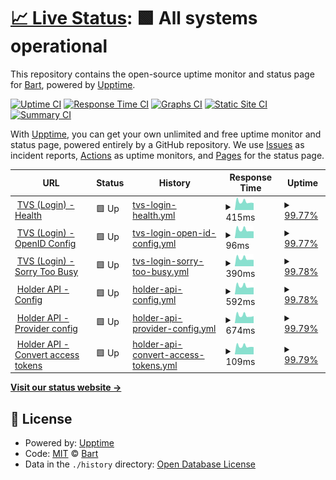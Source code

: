 # [📈 Live Status](https://Bart0110.github.io/coronacheck-upptime): <!--live status--> **🟩 All systems operational**

This repository contains the open-source uptime monitor and status page for [Bart](https://Bart0110.github.io/coronacheck-upptime), powered by [Upptime](https://github.com/upptime/upptime).

[![Uptime CI](https://github.com/Bart0110/coronacheck-upptime/workflows/Uptime%20CI/badge.svg)](https://github.com/Bart0110/coronacheck-upptime/actions?query=workflow%3A%22Uptime+CI%22)
[![Response Time CI](https://github.com/Bart0110/coronacheck-upptime/workflows/Response%20Time%20CI/badge.svg)](https://github.com/Bart0110/coronacheck-upptime/actions?query=workflow%3A%22Response+Time+CI%22)
[![Graphs CI](https://github.com/Bart0110/coronacheck-upptime/workflows/Graphs%20CI/badge.svg)](https://github.com/Bart0110/coronacheck-upptime/actions?query=workflow%3A%22Graphs+CI%22)
[![Static Site CI](https://github.com/Bart0110/coronacheck-upptime/workflows/Static%20Site%20CI/badge.svg)](https://github.com/Bart0110/coronacheck-upptime/actions?query=workflow%3A%22Static+Site+CI%22)
[![Summary CI](https://github.com/Bart0110/coronacheck-upptime/workflows/Summary%20CI/badge.svg)](https://github.com/Bart0110/coronacheck-upptime/actions?query=workflow%3A%22Summary+CI%22)

With [Upptime](https://upptime.js.org), you can get your own unlimited and free uptime monitor and status page, powered entirely by a GitHub repository. We use [Issues](https://github.com/Bart0110/coronacheck-upptime/issues) as incident reports, [Actions](https://github.com/Bart0110/coronacheck-upptime/actions) as uptime monitors, and [Pages](https://Bart0110.github.io/coronacheck-upptime) for the status page.

<!--start: status pages-->
<!-- This summary is generated by Upptime (https://github.com/upptime/upptime) -->
<!-- Do not edit this manually, your changes will be overwritten -->
<!-- prettier-ignore -->
| URL | Status | History | Response Time | Uptime |
| --- | ------ | ------- | ------------- | ------ |
| <img alt="" src="https://www.google.com/s2/favicons?domain=coronacheck.nl" height="13"> [TVS (Login) - Health](https://tvs.coronacheck.nl/health) | 🟩 Up | [tvs-login-health.yml](https://github.com/Bart0110/coronacheck-upptime/commits/HEAD/history/tvs-login-health.yml) | <details><summary><img alt="Response time graph" src="./graphs/tvs-login-health/response-time-week.png" height="20"> 415ms</summary><br><a href="https://Bart0110.github.io/coronacheck-upptime/history/tvs-login-health"><img alt="Response time 422" src="https://img.shields.io/endpoint?url=https%3A%2F%2Fraw.githubusercontent.com%2FBart0110%2Fcoronacheck-upptime%2FHEAD%2Fapi%2Ftvs-login-health%2Fresponse-time.json"></a><br><a href="https://Bart0110.github.io/coronacheck-upptime/history/tvs-login-health"><img alt="24-hour response time 377" src="https://img.shields.io/endpoint?url=https%3A%2F%2Fraw.githubusercontent.com%2FBart0110%2Fcoronacheck-upptime%2FHEAD%2Fapi%2Ftvs-login-health%2Fresponse-time-day.json"></a><br><a href="https://Bart0110.github.io/coronacheck-upptime/history/tvs-login-health"><img alt="7-day response time 415" src="https://img.shields.io/endpoint?url=https%3A%2F%2Fraw.githubusercontent.com%2FBart0110%2Fcoronacheck-upptime%2FHEAD%2Fapi%2Ftvs-login-health%2Fresponse-time-week.json"></a><br><a href="https://Bart0110.github.io/coronacheck-upptime/history/tvs-login-health"><img alt="30-day response time 427" src="https://img.shields.io/endpoint?url=https%3A%2F%2Fraw.githubusercontent.com%2FBart0110%2Fcoronacheck-upptime%2FHEAD%2Fapi%2Ftvs-login-health%2Fresponse-time-month.json"></a><br><a href="https://Bart0110.github.io/coronacheck-upptime/history/tvs-login-health"><img alt="1-year response time 422" src="https://img.shields.io/endpoint?url=https%3A%2F%2Fraw.githubusercontent.com%2FBart0110%2Fcoronacheck-upptime%2FHEAD%2Fapi%2Ftvs-login-health%2Fresponse-time-year.json"></a></details> | <details><summary><a href="https://Bart0110.github.io/coronacheck-upptime/history/tvs-login-health">99.77%</a></summary><a href="https://Bart0110.github.io/coronacheck-upptime/history/tvs-login-health"><img alt="All-time uptime 99.95%" src="https://img.shields.io/endpoint?url=https%3A%2F%2Fraw.githubusercontent.com%2FBart0110%2Fcoronacheck-upptime%2FHEAD%2Fapi%2Ftvs-login-health%2Fuptime.json"></a><br><a href="https://Bart0110.github.io/coronacheck-upptime/history/tvs-login-health"><img alt="24-hour uptime 100.00%" src="https://img.shields.io/endpoint?url=https%3A%2F%2Fraw.githubusercontent.com%2FBart0110%2Fcoronacheck-upptime%2FHEAD%2Fapi%2Ftvs-login-health%2Fuptime-day.json"></a><br><a href="https://Bart0110.github.io/coronacheck-upptime/history/tvs-login-health"><img alt="7-day uptime 99.77%" src="https://img.shields.io/endpoint?url=https%3A%2F%2Fraw.githubusercontent.com%2FBart0110%2Fcoronacheck-upptime%2FHEAD%2Fapi%2Ftvs-login-health%2Fuptime-week.json"></a><br><a href="https://Bart0110.github.io/coronacheck-upptime/history/tvs-login-health"><img alt="30-day uptime 99.95%" src="https://img.shields.io/endpoint?url=https%3A%2F%2Fraw.githubusercontent.com%2FBart0110%2Fcoronacheck-upptime%2FHEAD%2Fapi%2Ftvs-login-health%2Fuptime-month.json"></a><br><a href="https://Bart0110.github.io/coronacheck-upptime/history/tvs-login-health"><img alt="1-year uptime 99.95%" src="https://img.shields.io/endpoint?url=https%3A%2F%2Fraw.githubusercontent.com%2FBart0110%2Fcoronacheck-upptime%2FHEAD%2Fapi%2Ftvs-login-health%2Fuptime-year.json"></a></details>
| <img alt="" src="https://www.google.com/s2/favicons?domain=coronacheck.nl" height="13"> [TVS (Login) - OpenID Config](https://tvs.coronacheck.nl/.well-known/openid-configuration) | 🟩 Up | [tvs-login-open-id-config.yml](https://github.com/Bart0110/coronacheck-upptime/commits/HEAD/history/tvs-login-open-id-config.yml) | <details><summary><img alt="Response time graph" src="./graphs/tvs-login-open-id-config/response-time-week.png" height="20"> 96ms</summary><br><a href="https://Bart0110.github.io/coronacheck-upptime/history/tvs-login-open-id-config"><img alt="Response time 293" src="https://img.shields.io/endpoint?url=https%3A%2F%2Fraw.githubusercontent.com%2FBart0110%2Fcoronacheck-upptime%2FHEAD%2Fapi%2Ftvs-login-open-id-config%2Fresponse-time.json"></a><br><a href="https://Bart0110.github.io/coronacheck-upptime/history/tvs-login-open-id-config"><img alt="24-hour response time 90" src="https://img.shields.io/endpoint?url=https%3A%2F%2Fraw.githubusercontent.com%2FBart0110%2Fcoronacheck-upptime%2FHEAD%2Fapi%2Ftvs-login-open-id-config%2Fresponse-time-day.json"></a><br><a href="https://Bart0110.github.io/coronacheck-upptime/history/tvs-login-open-id-config"><img alt="7-day response time 96" src="https://img.shields.io/endpoint?url=https%3A%2F%2Fraw.githubusercontent.com%2FBart0110%2Fcoronacheck-upptime%2FHEAD%2Fapi%2Ftvs-login-open-id-config%2Fresponse-time-week.json"></a><br><a href="https://Bart0110.github.io/coronacheck-upptime/history/tvs-login-open-id-config"><img alt="30-day response time 97" src="https://img.shields.io/endpoint?url=https%3A%2F%2Fraw.githubusercontent.com%2FBart0110%2Fcoronacheck-upptime%2FHEAD%2Fapi%2Ftvs-login-open-id-config%2Fresponse-time-month.json"></a><br><a href="https://Bart0110.github.io/coronacheck-upptime/history/tvs-login-open-id-config"><img alt="1-year response time 293" src="https://img.shields.io/endpoint?url=https%3A%2F%2Fraw.githubusercontent.com%2FBart0110%2Fcoronacheck-upptime%2FHEAD%2Fapi%2Ftvs-login-open-id-config%2Fresponse-time-year.json"></a></details> | <details><summary><a href="https://Bart0110.github.io/coronacheck-upptime/history/tvs-login-open-id-config">99.77%</a></summary><a href="https://Bart0110.github.io/coronacheck-upptime/history/tvs-login-open-id-config"><img alt="All-time uptime 99.95%" src="https://img.shields.io/endpoint?url=https%3A%2F%2Fraw.githubusercontent.com%2FBart0110%2Fcoronacheck-upptime%2FHEAD%2Fapi%2Ftvs-login-open-id-config%2Fuptime.json"></a><br><a href="https://Bart0110.github.io/coronacheck-upptime/history/tvs-login-open-id-config"><img alt="24-hour uptime 100.00%" src="https://img.shields.io/endpoint?url=https%3A%2F%2Fraw.githubusercontent.com%2FBart0110%2Fcoronacheck-upptime%2FHEAD%2Fapi%2Ftvs-login-open-id-config%2Fuptime-day.json"></a><br><a href="https://Bart0110.github.io/coronacheck-upptime/history/tvs-login-open-id-config"><img alt="7-day uptime 99.77%" src="https://img.shields.io/endpoint?url=https%3A%2F%2Fraw.githubusercontent.com%2FBart0110%2Fcoronacheck-upptime%2FHEAD%2Fapi%2Ftvs-login-open-id-config%2Fuptime-week.json"></a><br><a href="https://Bart0110.github.io/coronacheck-upptime/history/tvs-login-open-id-config"><img alt="30-day uptime 99.95%" src="https://img.shields.io/endpoint?url=https%3A%2F%2Fraw.githubusercontent.com%2FBart0110%2Fcoronacheck-upptime%2FHEAD%2Fapi%2Ftvs-login-open-id-config%2Fuptime-month.json"></a><br><a href="https://Bart0110.github.io/coronacheck-upptime/history/tvs-login-open-id-config"><img alt="1-year uptime 99.95%" src="https://img.shields.io/endpoint?url=https%3A%2F%2Fraw.githubusercontent.com%2FBart0110%2Fcoronacheck-upptime%2FHEAD%2Fapi%2Ftvs-login-open-id-config%2Fuptime-year.json"></a></details>
| <img alt="" src="https://www.google.com/s2/favicons?domain=coronacheck.nl" height="13"> [TVS (Login) - Sorry Too Busy](https://tvs.coronacheck.nl/sorry-too-busy?client_id=cc_web&redirect_uri=&state=) | 🟩 Up | [tvs-login-sorry-too-busy.yml](https://github.com/Bart0110/coronacheck-upptime/commits/HEAD/history/tvs-login-sorry-too-busy.yml) | <details><summary><img alt="Response time graph" src="./graphs/tvs-login-sorry-too-busy/response-time-week.png" height="20"> 390ms</summary><br><a href="https://Bart0110.github.io/coronacheck-upptime/history/tvs-login-sorry-too-busy"><img alt="Response time 400" src="https://img.shields.io/endpoint?url=https%3A%2F%2Fraw.githubusercontent.com%2FBart0110%2Fcoronacheck-upptime%2FHEAD%2Fapi%2Ftvs-login-sorry-too-busy%2Fresponse-time.json"></a><br><a href="https://Bart0110.github.io/coronacheck-upptime/history/tvs-login-sorry-too-busy"><img alt="24-hour response time 367" src="https://img.shields.io/endpoint?url=https%3A%2F%2Fraw.githubusercontent.com%2FBart0110%2Fcoronacheck-upptime%2FHEAD%2Fapi%2Ftvs-login-sorry-too-busy%2Fresponse-time-day.json"></a><br><a href="https://Bart0110.github.io/coronacheck-upptime/history/tvs-login-sorry-too-busy"><img alt="7-day response time 390" src="https://img.shields.io/endpoint?url=https%3A%2F%2Fraw.githubusercontent.com%2FBart0110%2Fcoronacheck-upptime%2FHEAD%2Fapi%2Ftvs-login-sorry-too-busy%2Fresponse-time-week.json"></a><br><a href="https://Bart0110.github.io/coronacheck-upptime/history/tvs-login-sorry-too-busy"><img alt="30-day response time 396" src="https://img.shields.io/endpoint?url=https%3A%2F%2Fraw.githubusercontent.com%2FBart0110%2Fcoronacheck-upptime%2FHEAD%2Fapi%2Ftvs-login-sorry-too-busy%2Fresponse-time-month.json"></a><br><a href="https://Bart0110.github.io/coronacheck-upptime/history/tvs-login-sorry-too-busy"><img alt="1-year response time 400" src="https://img.shields.io/endpoint?url=https%3A%2F%2Fraw.githubusercontent.com%2FBart0110%2Fcoronacheck-upptime%2FHEAD%2Fapi%2Ftvs-login-sorry-too-busy%2Fresponse-time-year.json"></a></details> | <details><summary><a href="https://Bart0110.github.io/coronacheck-upptime/history/tvs-login-sorry-too-busy">99.78%</a></summary><a href="https://Bart0110.github.io/coronacheck-upptime/history/tvs-login-sorry-too-busy"><img alt="All-time uptime 99.95%" src="https://img.shields.io/endpoint?url=https%3A%2F%2Fraw.githubusercontent.com%2FBart0110%2Fcoronacheck-upptime%2FHEAD%2Fapi%2Ftvs-login-sorry-too-busy%2Fuptime.json"></a><br><a href="https://Bart0110.github.io/coronacheck-upptime/history/tvs-login-sorry-too-busy"><img alt="24-hour uptime 100.00%" src="https://img.shields.io/endpoint?url=https%3A%2F%2Fraw.githubusercontent.com%2FBart0110%2Fcoronacheck-upptime%2FHEAD%2Fapi%2Ftvs-login-sorry-too-busy%2Fuptime-day.json"></a><br><a href="https://Bart0110.github.io/coronacheck-upptime/history/tvs-login-sorry-too-busy"><img alt="7-day uptime 99.78%" src="https://img.shields.io/endpoint?url=https%3A%2F%2Fraw.githubusercontent.com%2FBart0110%2Fcoronacheck-upptime%2FHEAD%2Fapi%2Ftvs-login-sorry-too-busy%2Fuptime-week.json"></a><br><a href="https://Bart0110.github.io/coronacheck-upptime/history/tvs-login-sorry-too-busy"><img alt="30-day uptime 99.95%" src="https://img.shields.io/endpoint?url=https%3A%2F%2Fraw.githubusercontent.com%2FBart0110%2Fcoronacheck-upptime%2FHEAD%2Fapi%2Ftvs-login-sorry-too-busy%2Fuptime-month.json"></a><br><a href="https://Bart0110.github.io/coronacheck-upptime/history/tvs-login-sorry-too-busy"><img alt="1-year uptime 99.95%" src="https://img.shields.io/endpoint?url=https%3A%2F%2Fraw.githubusercontent.com%2FBart0110%2Fcoronacheck-upptime%2FHEAD%2Fapi%2Ftvs-login-sorry-too-busy%2Fuptime-year.json"></a></details>
| <img alt="" src="https://www.google.com/s2/favicons?domain=coronacheck.nl" height="13"> [Holder API - Config](https://holder-api.coronacheck.nl/v4/holder/config) | 🟩 Up | [holder-api-config.yml](https://github.com/Bart0110/coronacheck-upptime/commits/HEAD/history/holder-api-config.yml) | <details><summary><img alt="Response time graph" src="./graphs/holder-api-config/response-time-week.png" height="20"> 592ms</summary><br><a href="https://Bart0110.github.io/coronacheck-upptime/history/holder-api-config"><img alt="Response time 604" src="https://img.shields.io/endpoint?url=https%3A%2F%2Fraw.githubusercontent.com%2FBart0110%2Fcoronacheck-upptime%2FHEAD%2Fapi%2Fholder-api-config%2Fresponse-time.json"></a><br><a href="https://Bart0110.github.io/coronacheck-upptime/history/holder-api-config"><img alt="24-hour response time 563" src="https://img.shields.io/endpoint?url=https%3A%2F%2Fraw.githubusercontent.com%2FBart0110%2Fcoronacheck-upptime%2FHEAD%2Fapi%2Fholder-api-config%2Fresponse-time-day.json"></a><br><a href="https://Bart0110.github.io/coronacheck-upptime/history/holder-api-config"><img alt="7-day response time 592" src="https://img.shields.io/endpoint?url=https%3A%2F%2Fraw.githubusercontent.com%2FBart0110%2Fcoronacheck-upptime%2FHEAD%2Fapi%2Fholder-api-config%2Fresponse-time-week.json"></a><br><a href="https://Bart0110.github.io/coronacheck-upptime/history/holder-api-config"><img alt="30-day response time 599" src="https://img.shields.io/endpoint?url=https%3A%2F%2Fraw.githubusercontent.com%2FBart0110%2Fcoronacheck-upptime%2FHEAD%2Fapi%2Fholder-api-config%2Fresponse-time-month.json"></a><br><a href="https://Bart0110.github.io/coronacheck-upptime/history/holder-api-config"><img alt="1-year response time 604" src="https://img.shields.io/endpoint?url=https%3A%2F%2Fraw.githubusercontent.com%2FBart0110%2Fcoronacheck-upptime%2FHEAD%2Fapi%2Fholder-api-config%2Fresponse-time-year.json"></a></details> | <details><summary><a href="https://Bart0110.github.io/coronacheck-upptime/history/holder-api-config">99.78%</a></summary><a href="https://Bart0110.github.io/coronacheck-upptime/history/holder-api-config"><img alt="All-time uptime 99.95%" src="https://img.shields.io/endpoint?url=https%3A%2F%2Fraw.githubusercontent.com%2FBart0110%2Fcoronacheck-upptime%2FHEAD%2Fapi%2Fholder-api-config%2Fuptime.json"></a><br><a href="https://Bart0110.github.io/coronacheck-upptime/history/holder-api-config"><img alt="24-hour uptime 100.00%" src="https://img.shields.io/endpoint?url=https%3A%2F%2Fraw.githubusercontent.com%2FBart0110%2Fcoronacheck-upptime%2FHEAD%2Fapi%2Fholder-api-config%2Fuptime-day.json"></a><br><a href="https://Bart0110.github.io/coronacheck-upptime/history/holder-api-config"><img alt="7-day uptime 99.78%" src="https://img.shields.io/endpoint?url=https%3A%2F%2Fraw.githubusercontent.com%2FBart0110%2Fcoronacheck-upptime%2FHEAD%2Fapi%2Fholder-api-config%2Fuptime-week.json"></a><br><a href="https://Bart0110.github.io/coronacheck-upptime/history/holder-api-config"><img alt="30-day uptime 99.95%" src="https://img.shields.io/endpoint?url=https%3A%2F%2Fraw.githubusercontent.com%2FBart0110%2Fcoronacheck-upptime%2FHEAD%2Fapi%2Fholder-api-config%2Fuptime-month.json"></a><br><a href="https://Bart0110.github.io/coronacheck-upptime/history/holder-api-config"><img alt="1-year uptime 99.95%" src="https://img.shields.io/endpoint?url=https%3A%2F%2Fraw.githubusercontent.com%2FBart0110%2Fcoronacheck-upptime%2FHEAD%2Fapi%2Fholder-api-config%2Fuptime-year.json"></a></details>
| <img alt="" src="https://www.google.com/s2/favicons?domain=coronacheck.nl" height="13"> [Holder API - Provider config](https://holder-api.coronacheck.nl/v4/holder/config_providers) | 🟩 Up | [holder-api-provider-config.yml](https://github.com/Bart0110/coronacheck-upptime/commits/HEAD/history/holder-api-provider-config.yml) | <details><summary><img alt="Response time graph" src="./graphs/holder-api-provider-config/response-time-week.png" height="20"> 674ms</summary><br><a href="https://Bart0110.github.io/coronacheck-upptime/history/holder-api-provider-config"><img alt="Response time 581" src="https://img.shields.io/endpoint?url=https%3A%2F%2Fraw.githubusercontent.com%2FBart0110%2Fcoronacheck-upptime%2FHEAD%2Fapi%2Fholder-api-provider-config%2Fresponse-time.json"></a><br><a href="https://Bart0110.github.io/coronacheck-upptime/history/holder-api-provider-config"><img alt="24-hour response time 697" src="https://img.shields.io/endpoint?url=https%3A%2F%2Fraw.githubusercontent.com%2FBart0110%2Fcoronacheck-upptime%2FHEAD%2Fapi%2Fholder-api-provider-config%2Fresponse-time-day.json"></a><br><a href="https://Bart0110.github.io/coronacheck-upptime/history/holder-api-provider-config"><img alt="7-day response time 674" src="https://img.shields.io/endpoint?url=https%3A%2F%2Fraw.githubusercontent.com%2FBart0110%2Fcoronacheck-upptime%2FHEAD%2Fapi%2Fholder-api-provider-config%2Fresponse-time-week.json"></a><br><a href="https://Bart0110.github.io/coronacheck-upptime/history/holder-api-provider-config"><img alt="30-day response time 613" src="https://img.shields.io/endpoint?url=https%3A%2F%2Fraw.githubusercontent.com%2FBart0110%2Fcoronacheck-upptime%2FHEAD%2Fapi%2Fholder-api-provider-config%2Fresponse-time-month.json"></a><br><a href="https://Bart0110.github.io/coronacheck-upptime/history/holder-api-provider-config"><img alt="1-year response time 581" src="https://img.shields.io/endpoint?url=https%3A%2F%2Fraw.githubusercontent.com%2FBart0110%2Fcoronacheck-upptime%2FHEAD%2Fapi%2Fholder-api-provider-config%2Fresponse-time-year.json"></a></details> | <details><summary><a href="https://Bart0110.github.io/coronacheck-upptime/history/holder-api-provider-config">99.79%</a></summary><a href="https://Bart0110.github.io/coronacheck-upptime/history/holder-api-provider-config"><img alt="All-time uptime 99.95%" src="https://img.shields.io/endpoint?url=https%3A%2F%2Fraw.githubusercontent.com%2FBart0110%2Fcoronacheck-upptime%2FHEAD%2Fapi%2Fholder-api-provider-config%2Fuptime.json"></a><br><a href="https://Bart0110.github.io/coronacheck-upptime/history/holder-api-provider-config"><img alt="24-hour uptime 100.00%" src="https://img.shields.io/endpoint?url=https%3A%2F%2Fraw.githubusercontent.com%2FBart0110%2Fcoronacheck-upptime%2FHEAD%2Fapi%2Fholder-api-provider-config%2Fuptime-day.json"></a><br><a href="https://Bart0110.github.io/coronacheck-upptime/history/holder-api-provider-config"><img alt="7-day uptime 99.79%" src="https://img.shields.io/endpoint?url=https%3A%2F%2Fraw.githubusercontent.com%2FBart0110%2Fcoronacheck-upptime%2FHEAD%2Fapi%2Fholder-api-provider-config%2Fuptime-week.json"></a><br><a href="https://Bart0110.github.io/coronacheck-upptime/history/holder-api-provider-config"><img alt="30-day uptime 99.95%" src="https://img.shields.io/endpoint?url=https%3A%2F%2Fraw.githubusercontent.com%2FBart0110%2Fcoronacheck-upptime%2FHEAD%2Fapi%2Fholder-api-provider-config%2Fuptime-month.json"></a><br><a href="https://Bart0110.github.io/coronacheck-upptime/history/holder-api-provider-config"><img alt="1-year uptime 99.95%" src="https://img.shields.io/endpoint?url=https%3A%2F%2Fraw.githubusercontent.com%2FBart0110%2Fcoronacheck-upptime%2FHEAD%2Fapi%2Fholder-api-provider-config%2Fuptime-year.json"></a></details>
| <img alt="" src="https://www.google.com/s2/favicons?domain=coronacheck.nl" height="13"> [Holder API - Convert access tokens](https://holder-api.coronacheck.nl/v4/holder/access_tokens) | 🟩 Up | [holder-api-convert-access-tokens.yml](https://github.com/Bart0110/coronacheck-upptime/commits/HEAD/history/holder-api-convert-access-tokens.yml) | <details><summary><img alt="Response time graph" src="./graphs/holder-api-convert-access-tokens/response-time-week.png" height="20"> 109ms</summary><br><a href="https://Bart0110.github.io/coronacheck-upptime/history/holder-api-convert-access-tokens"><img alt="Response time 189" src="https://img.shields.io/endpoint?url=https%3A%2F%2Fraw.githubusercontent.com%2FBart0110%2Fcoronacheck-upptime%2FHEAD%2Fapi%2Fholder-api-convert-access-tokens%2Fresponse-time.json"></a><br><a href="https://Bart0110.github.io/coronacheck-upptime/history/holder-api-convert-access-tokens"><img alt="24-hour response time 107" src="https://img.shields.io/endpoint?url=https%3A%2F%2Fraw.githubusercontent.com%2FBart0110%2Fcoronacheck-upptime%2FHEAD%2Fapi%2Fholder-api-convert-access-tokens%2Fresponse-time-day.json"></a><br><a href="https://Bart0110.github.io/coronacheck-upptime/history/holder-api-convert-access-tokens"><img alt="7-day response time 109" src="https://img.shields.io/endpoint?url=https%3A%2F%2Fraw.githubusercontent.com%2FBart0110%2Fcoronacheck-upptime%2FHEAD%2Fapi%2Fholder-api-convert-access-tokens%2Fresponse-time-week.json"></a><br><a href="https://Bart0110.github.io/coronacheck-upptime/history/holder-api-convert-access-tokens"><img alt="30-day response time 107" src="https://img.shields.io/endpoint?url=https%3A%2F%2Fraw.githubusercontent.com%2FBart0110%2Fcoronacheck-upptime%2FHEAD%2Fapi%2Fholder-api-convert-access-tokens%2Fresponse-time-month.json"></a><br><a href="https://Bart0110.github.io/coronacheck-upptime/history/holder-api-convert-access-tokens"><img alt="1-year response time 189" src="https://img.shields.io/endpoint?url=https%3A%2F%2Fraw.githubusercontent.com%2FBart0110%2Fcoronacheck-upptime%2FHEAD%2Fapi%2Fholder-api-convert-access-tokens%2Fresponse-time-year.json"></a></details> | <details><summary><a href="https://Bart0110.github.io/coronacheck-upptime/history/holder-api-convert-access-tokens">99.79%</a></summary><a href="https://Bart0110.github.io/coronacheck-upptime/history/holder-api-convert-access-tokens"><img alt="All-time uptime 99.96%" src="https://img.shields.io/endpoint?url=https%3A%2F%2Fraw.githubusercontent.com%2FBart0110%2Fcoronacheck-upptime%2FHEAD%2Fapi%2Fholder-api-convert-access-tokens%2Fuptime.json"></a><br><a href="https://Bart0110.github.io/coronacheck-upptime/history/holder-api-convert-access-tokens"><img alt="24-hour uptime 100.00%" src="https://img.shields.io/endpoint?url=https%3A%2F%2Fraw.githubusercontent.com%2FBart0110%2Fcoronacheck-upptime%2FHEAD%2Fapi%2Fholder-api-convert-access-tokens%2Fuptime-day.json"></a><br><a href="https://Bart0110.github.io/coronacheck-upptime/history/holder-api-convert-access-tokens"><img alt="7-day uptime 99.79%" src="https://img.shields.io/endpoint?url=https%3A%2F%2Fraw.githubusercontent.com%2FBart0110%2Fcoronacheck-upptime%2FHEAD%2Fapi%2Fholder-api-convert-access-tokens%2Fuptime-week.json"></a><br><a href="https://Bart0110.github.io/coronacheck-upptime/history/holder-api-convert-access-tokens"><img alt="30-day uptime 99.95%" src="https://img.shields.io/endpoint?url=https%3A%2F%2Fraw.githubusercontent.com%2FBart0110%2Fcoronacheck-upptime%2FHEAD%2Fapi%2Fholder-api-convert-access-tokens%2Fuptime-month.json"></a><br><a href="https://Bart0110.github.io/coronacheck-upptime/history/holder-api-convert-access-tokens"><img alt="1-year uptime 99.96%" src="https://img.shields.io/endpoint?url=https%3A%2F%2Fraw.githubusercontent.com%2FBart0110%2Fcoronacheck-upptime%2FHEAD%2Fapi%2Fholder-api-convert-access-tokens%2Fuptime-year.json"></a></details>

<!--end: status pages-->

[**Visit our status website →**](https://Bart0110.github.io/coronacheck-upptime)

## 📄 License

- Powered by: [Upptime](https://github.com/upptime/upptime)
- Code: [MIT](./LICENSE) © [Bart](https://Bart0110.github.io/coronacheck-upptime)
- Data in the `./history` directory: [Open Database License](https://opendatacommons.org/licenses/odbl/1-0/)
